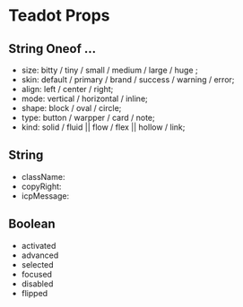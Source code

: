# Teadot Props

## String Oneof ...
- size: bitty / tiny / small / medium / large / huge ;
- skin: default / primary / brand / success / warning / error;
- align: left / center / right;
- mode: vertical / horizontal / inline;
- shape: block / oval / circle;
- type: button / warpper / card / note;
- kind: solid / fluid || flow / flex || hollow / link;

## String
- className:
- copyRight:
- icpMessage:

## Boolean
- activated
- advanced
- selected
- focused
- disabled
- flipped
